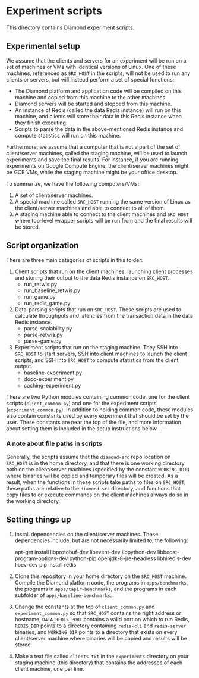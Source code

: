 # Experiment scripts

This directory contains Diamond experiment scripts.

## Experimental setup

We assume that the clients and servers for an experiment will be run on a set
of machines or VMs with identical versions of Linux. One of these machines,
referenced as `SRC_HOST` in the scripts, will not be used to run any clients
or servers, but will instead perform a set of special functions:

* The Diamond platform and application code will be compiled on this
machine and copied from this machine to the other machines.
* Diamond servers will be started and stopped from this machine.
* An instance of Redis (called the data Redis instance) will run on this
machine, and clients will store their data in this Redis instance when they
finish executing.
* Scripts to parse the data in the above-mentioned Redis instance and compute
statistics will run on this machine.

Furthermore, we assume that a computer that is not a part of the set of
client/server machines, called the staging machine, will be used to launch
experiments and save the final results. For instance, if you are running
experiments on Google Compute Engine, the client/server machines might be GCE
VMs, while the staging machine might be your office desktop.

To summarize, we have the following computers/VMs:

1. A set of client/server machines.
2. A special machine called `SRC_HOST` running the same version of Linux
as the client/server machines and able to connect to all of them.
3. A staging machine able to connect to the client machines and `SRC_HOST`
where top-level wrapper scripts will be run from and the final results will be
stored.

## Script organization

There are three main categories of scripts in this folder:

1. Client scripts that run on the client machines, launching client processes
and storing their output to the data Redis instance on `SRC_HOST`.
    * run_retwis.py
    * run_baseline_retwis.py
    * run_game.py
    * run_redis_game.py
2. Data-parsing scripts that run on `SRC_HOST`. These scripts are used to
calculate throughputs and latencies from the transaction data in the data Redis
instance.
    * parse-scalability.py
    * parse-retwis.py
    * parse-game.py
3. Experiment scripts that run on the staging machine. They SSH into `SRC_HOST`
to start servers, SSH into client machines to launch the client scripts,
and SSH into `SRC_HOST` to compute statistics from the client output.
    * baseline-experiment.py
    * docc-experiment.py
    * caching-experiment.py

There are two Python modules containing common code, one for the client scripts
(`client_common.py`) and one for the experiment scripts (`experiment_common.py`).
In addition to holding common code, these modules also contain constants used
by every experiment that should be set by the user. These constants are near
the top of the file, and more information about setting them is included in
the setup instructions below.

### A note about file paths in scripts

Generally, the scripts assume that the `diamond-src` repo location on `SRC_HOST`
is in the home directory, and that there is one working directory path on the
client/server machines (specified by the constant `WORKING_DIR`) where binaries
will be copied and temporary files will be created. As a result, when the
functions in these scripts take paths to files on `SRC_HOST`, these paths
are relative to the `diamond-src` directory, and functions that copy files to
or execute commands on the client machines always do so in the working
directory.

## Setting things up

1. Install dependencies on the client/server machines. These dependencies
include, but are not necessarily limited to, the following:

    apt-get install libprotobuf-dev libevent-dev libpython-dev libboost-program-options-dev python-pip openjdk-8-jre-headless libhiredis-dev libev-dev
    pip install redis

2. Clone this repository in your home directory on the `SRC_HOST` machine.
Compile the Diamond platform code, the programs in `apps/benchmarks`, the
programs in `apps/tapir-benchmarks`, and the programs in each subfolder of
`apps/baseline-benchmarks`.

3. Change the constants at the top of `client_common.py` and `experiment_common.py`
so that `SRC_HOST` contains the right address or hostname, `DATA_REDIS_PORT`
contains a valid port on which to run Redis, `REDIS_DIR` points to a directory
containing `redis-cli` and `redis-server` binaries, and `WORKING_DIR` points to
a directory that exists on every client/server machine where binaries will be
copied and results will be stored.

4. Make a text file called `clients.txt` in the `experiments` directory on your
staging machine (this directory) that contains the addresses of each client
machine, one per line.